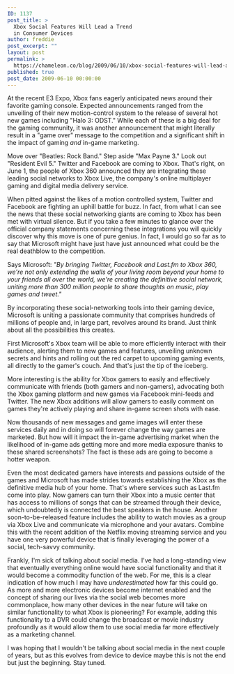 ```yaml
---
ID: 1137
post_title: >
  Xbox Social Features Will Lead a Trend
  in Consumer Devices
author: freddie
post_excerpt: ""
layout: post
permalink: >
  https://chameleon.co/blog/2009/06/10/xbox-social-features-will-lead-a-trend-in-consumer-devices/
published: true
post_date: 2009-06-10 00:00:00
---
```

At the recent E3 Expo, Xbox fans eagerly anticipated news around their favorite gaming console. Expected announcements ranged from the unveiling of their new motion-control system to the release of several hot new games including "Halo 3: ODST." While each of these is a big deal for the gaming community, it was another announcement that might literally result in a "game over" message to the competition and a significant shift in the impact of gaming <em>and</em> in-game marketing.

Move over "Beatles: Rock Band." Step aside "Max Payne 3." Look out "Resident Evil 5." Twitter and Facebook are coming to Xbox. That's right, on June 1, the people of Xbox 360 announced they are integrating these leading social networks to Xbox Live, the company's online multiplayer gaming and digital media delivery service.

When pitted against the likes of a motion controlled system, Twitter and Facebook are fighting an uphill battle for buzz. In fact, from what I can see the news that these social networking giants are coming to Xbox has been met with virtual silence. But if you take a few minutes to glance over the official company statements concerning these integrations you will quickly discover why this move is one of pure genius. In fact, I would go so far as to say that Microsoft might have just have just announced what could be the real deathblow to the competition.

<!--more-->

Says Microsoft: <em>"By bringing Twitter, Facebook and Last.fm to Xbox 360, we're not only extending the walls of your living room beyond your home to your friends all over the world, we're creating the definitive social network, uniting more than 300 million people to share thoughts on music, play games and tweet."</em>

By incorporating these social-networking tools into their gaming device, Microsoft is uniting a passionate community that comprises hundreds of millions of people and, in large part, revolves around its brand. Just think about all the possibilities this creates.

First Microsoft's Xbox team will be able to more efficiently interact with their audience, alerting them to new games and features, unveiling unknown secrets and hints and rolling out the red carpet to upcoming gaming events, all directly to the gamer's couch. And that's just the tip of the iceberg.

More interesting is the ability for Xbox gamers to easily and effectively communicate with friends (both gamers and non-gamers), advocating both the Xbox gaming platform and new games via Facebook mini-feeds and Twitter. The new Xbox additions will allow gamers to easily comment on games they're actively playing and share in-game screen shots with ease.

Now thousands of new messages and game images will enter these services daily and in doing so will forever change the way games are marketed. But how will it impact the in-game advertising market when the likelihood of in-game ads getting more and more media exposure thanks to these shared screenshots? The fact is these ads are going to become a hotter weapon.

Even the most dedicated gamers have interests and passions outside of the games and Microsoft has made strides towards establishing the Xbox as the definitive media hub of your home. That's where services such as Last.fm come into play. Now gamers can turn their Xbox into a music center that has access to millions of songs that can be streamed through their device, which undoubtedly is connected the best speakers in the house. Another soon-to-be-released feature includes the ability to watch movies as a group via Xbox Live and communicate via microphone and your avatars. Combine this with the recent addition of the Netflix moving streaming service and you have one very powerful device that is finally leveraging the power of a social, tech-savvy community.

Frankly, I'm sick of talking about social media. I've had a long-standing view that eventually everything online would have social functionality and that it would become a commodity function of the web. For me, this is a clear indication of how much I may have <em>underestimated</em> how far this could go. As more and more electronic devices become internet enabled and the concept of sharing our lives via the social web becomes more commonplace, how many other devices in the near future will take on similar functionality to what Xbox is pioneering? For example, adding this functionality to a DVR could change the broadcast or movie industry profoundly as it would allow them to use social media far more effectively as a marketing channel.

I was hoping that I wouldn't be talking about social media in the next couple of years, but as this evolves from device to device maybe this is not the end but just the beginning. Stay tuned.